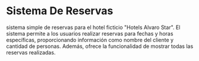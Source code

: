 # Sistema De Reservas
sistema simple de reservas para el hotel ficticio "Hotels Alvaro Star". El sistema permite a los usuarios realizar reservas para fechas y horas específicas, proporcionando información como nombre del cliente y cantidad de personas. Además, ofrece la funcionalidad de mostrar todas las reservas realizadas.
